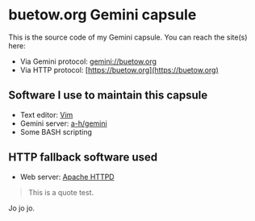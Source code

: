buetow.org Gemini capsule
=========================

This is the source code of my Gemini capsule. You can reach the site(s) here:

* Via Gemini protocol: [gemini://buetow.org](gemini://buetow.org)
* Via HTTP protocol: [https://buetow.org](https://buetow.org)

## Software I use to maintain this capsule

* Text editor: [Vim](https://www.vim.org)
* Gemini server: [a-h/gemini](https://github.com/a-h/gemini)
* Some BASH scripting

## HTTP fallback software used

* Web server: [Apache HTTPD](https://httpd.apache.org)

> This is a quote test.

Jo jo jo.

